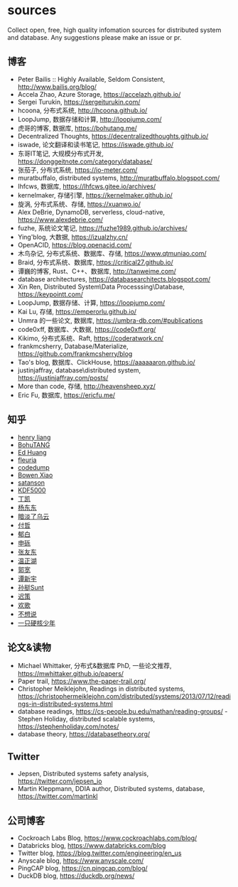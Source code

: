 # sources
Collect open, free, high quality infomation sources for distributed system and database. Any suggestions please make an issue or pr.


## 博客
- Peter Bailis :: Highly Available, Seldom Consistent, http://www.bailis.org/blog/
- Accela Zhao, Azure Storage, https://accelazh.github.io/
- Sergei Turukin, https://sergeiturukin.com/
- hcoona, 分布式系统, http://hcoona.github.io/
- LoopJump, 数据存储和计算, http://loopjump.com/
- 虎哥的博客, 数据库, https://bohutang.me/
- Decentralized Thoughts, https://decentralizedthoughts.github.io/
- iswade, 论文翻译和读书笔记, https://iswade.github.io/
- 东哥IT笔记, 大规模分布式开发, https://donggeitnote.com/category/database/
- 张茄子, 分布式系统, https://io-meter.com/
- muratbuffalo, distributed systems, http://muratbuffalo.blogspot.com/
- lhfcws, 数据库, https://lhfcws.gitee.io/archives/
- kernelmaker, 存储引擎, https://kernelmaker.github.io/
- 旋涡, 分布式系统、存储, https://xuanwo.io/
- Alex DeBrie, DynamoDB, serverless, cloud-native, https://www.alexdebrie.com/
- fuzhe, 系统论文笔记, https://fuzhe1989.github.io/archives/
- Ying'blog, 大数据,  https://izualzhy.cn/
- OpenACID, https://blog.openacid.com/
- 木鸟杂记, 分布式系统、数据库、存储, https://www.qtmuniao.com/
- Braid, 分布式系统、数据库, https://critical27.github.io/
- 谭巍的博客, Rust、C++、数据库, http://tanweime.com/
- database architectures, https://databasearchitects.blogspot.com/
- Xin Ren, Distributed System\Data Processsing\Database, https://keypointt.com/
- LoopJump, 数据存储、计算, https://loopjump.com/
- Kai Lu, 存储, https://emperorlu.github.io/
- Unmra 的一些论文, 数据库, https://umbra-db.com/#publications
- code0xff, 数据库、大数据, https://code0xff.org/
- Kikimo, 分布式系统、Raft, https://coderatwork.cn/
- frankmcsherry, Database/Materialize, https://github.com/frankmcsherry/blog
- Tao's blog, 数据库、ClickHouse, https://aaaaaaron.github.io/
- justinjaffray, database\distributed system, https://justinjaffray.com/posts/
- More than code, 存储, http://heavensheep.xyz/
- Eric Fu, 数据库, https://ericfu.me/


## 知乎
- [henry liang](https://www.zhihu.com/people/yaoling-lc)
- [BohuTANG](https://www.zhihu.com/people/bohutang)
- [Ed Huang](https://www.zhihu.com/people/huang-dong-xu)
- [fleuria](https://www.zhihu.com/people/fleurer)
- [codedump](https://www.zhihu.com/people/codedump)
- [Bowen Xiao](https://www.zhihu.com/people/wo-he-suan-nai-bu-tian-gai-85)
- [satanson](https://www.zhihu.com/people/grakra)
- [KDF5000](https://www.zhihu.com/people/kong-de-fei)
- [丁凯](https://www.zhihu.com/people/ding-kai-54)
- [杨东东](https://www.zhihu.com/people/yang-dong-dong-22)
- [暗淡了乌云](https://www.zhihu.com/people/demiaowu)
- [付哲](https://www.zhihu.com/people/fuzhe)
- [郁白](https://www.zhihu.com/people/kayaklee)
- [申砾](https://www.zhihu.com/people/shenli)
- [张友东](https://www.zhihu.com/people/zhangyoudong)
- [温正湖](https://www.zhihu.com/people/wen-zheng-hu)
- [郭宽](https://www.zhihu.com/people/royguo)
- [谭新宇](https://www.zhihu.com/people/tan-xin-yu-22)
- [孙挺Sunt](https://www.zhihu.com/people/sunt-ing)
- [迟策](https://www.zhihu.com/people/SkyZH)
- [欢歌](https://www.zhihu.com/people/huan-ge-85-13)
- [不想说](https://www.zhihu.com/people/lambert1995)
- [一只硬核少年](https://www.zhihu.com/people/wang-ting-zheng-45)

## 论文&读物
- Michael Whittaker, 分布式&数据库 PhD, 一些论文推荐, https://mwhittaker.github.io/papers/
- Paper trail, https://www.the-paper-trail.org/
- Christopher Meiklejohn, Readings in distributed systems, https://christophermeiklejohn.com/distributed/systems/2013/07/12/readings-in-distributed-systems.html
- database readings, https://cs-people.bu.edu/mathan/reading-groups/
-Stephen Holiday, distributed scalable systems, https://stephenholiday.com/notes/
- database theory, https://databasetheory.org/

## Twitter
- Jepsen, Distributed systems safety analysis, https://twitter.com/jepsen_io
- Martin Kleppmann, DDIA author, Distributed systems, database, https://twitter.com/martinkl

## 公司博客
- Cockroach Labs Blog, https://www.cockroachlabs.com/blog/
- Databricks blog, https://www.databricks.com/blog
- Twitter blog, https://blog.twitter.com/engineering/en_us
- Anyscale blog, https://www.anyscale.com/
- PingCAP blog, https://cn.pingcap.com/blog/
- DuckDB blog, https://duckdb.org/news/

